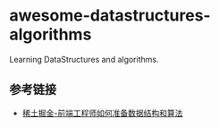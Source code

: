 # awesome-datastructures-algorithms
Learning DataStructures and algorithms.

## 参考链接

- [稀土掘金-前端工程师如何准备数据结构和算法](https://juejin.im/post/5d5b307b5188253da24d3cd1#heading-14)
